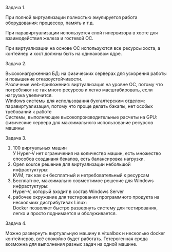 Задача 1. 

При полной виртуализации полностью эмулируется работа оборудования: процессор, память и т.д.
   
   При паравиртуализации используется слой гипервизора в хосте для взаимодействия железа и гостевой ОС. 

   При виртуализации на основе ОС используются все ресурсы хоста, а контейнер и хост должны быть на одинаковом ядре.</br>

Задача 2. 

Высоконагруженная БД: на физических серверах для ускорения работы и повышение отказоустойчивости.</br>
  Различные web-приложения: виртуализация на уровне ОС, потому что потребляют не так много ресурсов и легко масштабировать, если нагрузка увеличится.</br> 
  Windows системы для использования бухгалтерским отделом: паравиртуализация, потому что проще делать бэкапы, нет особых требований к работе </br>
  Системы, выполняющие высокопроизводительные расчеты на GPU: физические сервера для максимального использование ресурсов машины

Задача 3.
1. 100 виртуальных машин </br>
У Hyper-V нет ограничения на количество машин, есть множество способов созданаия бекапов, есть балансировка нагрузки.
2. Open source решение для виртуализации небольшой инфрастуктуры:</br>
KVM, так как он бесплатный и нетребовательный к ресурсам
3. Бесплатное, максимально совместимое решение для Windows инфрастуктуры:</br>
Hyper-V, который входит в состав Windows Server
4. рабочее окружение для тестирования программного продукта на нескольких дистрибутивах Linux: </br>
Docker позволяет быстро развернуть систему для тестирования, легко и просто поднимается и обслуживается.

Задача 4.

Можно развернуть виртуальную машину в vitualbox и несколько docker контейнеров, всё спокойно будет работать.
Гетерогенная среда возможна для выполнения разных задач на одной машине.
